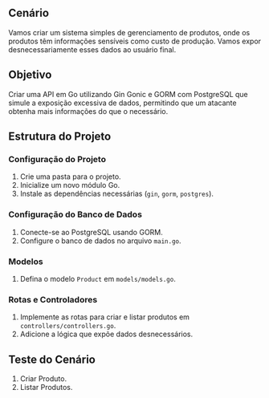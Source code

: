 ## Cenário

Vamos criar um sistema simples de gerenciamento de produtos, onde os produtos têm informações sensíveis como custo de produção. Vamos expor desnecessariamente esses dados ao usuário final.

## Objetivo
Criar uma API em Go utilizando Gin Gonic e GORM com PostgreSQL que simule a exposição excessiva de dados, permitindo que um atacante obtenha mais informações do que o necessário.

## Estrutura do Projeto

### Configuração do Projeto

1. Crie uma pasta para o projeto.
2. Inicialize um novo módulo Go.
3. Instale as dependências necessárias (`gin`, `gorm`, `postgres`).

### Configuração do Banco de Dados

1. Conecte-se ao PostgreSQL usando GORM.
2. Configure o banco de dados no arquivo `main.go`.

### Modelos

1. Defina o modelo `Product` em `models/models.go`.

### Rotas e Controladores

1. Implemente as rotas para criar e listar produtos em `controllers/controllers.go`.
2. Adicione a lógica que expõe dados desnecessários.

## Teste do Cenário

1. Criar Produto.
2. Listar Produtos.